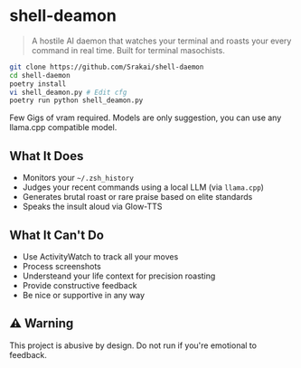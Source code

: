 # shell-deamon


> A hostile AI daemon that watches your terminal and roasts your every command in real time. Built for terminal masochists.


```bash
git clone https://github.com/Srakai/shell-daemon
cd shell-daemon
poetry install
vi shell_deamon.py # Edit cfg
poetry run python shell_deamon.py
```

Few Gigs of vram required.
Models are only suggestion, you can use any llama.cpp compatible model.

## What It Does
- Monitors your `~/.zsh_history`
- Judges your recent commands using a local LLM (via `llama.cpp`)
- Generates brutal roast or rare praise based on elite standards
- Speaks the insult aloud via Glow-TTS


## What It Can't Do
- Use ActivityWatch to track all your moves
- Process screenshots
- Understeand your life context for precision roasting
- Provide constructive feedback
- Be nice or supportive in any way

## ⚠️ Warning
This project is abusive by design.
Do not run if you're emotional to feedback.
